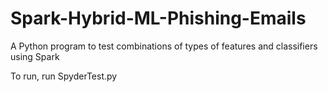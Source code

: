 # Spark-Hybrid-ML-Phishing-Emails
A Python program to test combinations of types of features and classifiers using Spark

To run, run SpyderTest.py
